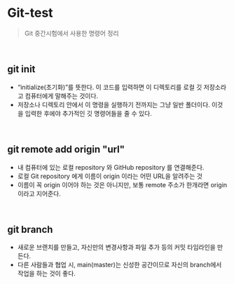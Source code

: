 # Git-test

> Git 중간시험에서 사용한 명령어 정리

<br />

## git init

- “initialize(초기화)”를 뜻한다. 이 코드를 입력하면 이 디렉토리를 로컬 깃 저장소라고 컴퓨터에게 말해주는 것이다.
- 저장소나 디렉토리 안에서 이 명령을 실행하기 전까지는 그냥 일반 폴더이다. 이것을 입력한 후에야 추가적인 깃 명령어들을 줄 수 있다.

<br />

## git remote add origin "url"

- 내 컴퓨터에 있는 로컬 repository 와 GitHub repository 를 연결해준다.
- 로컬 Git repository 에게 이름이 origin 이라는 어떤 URL을 알려주는 것
- 이름이 꼭 origin 이어야 하는 것은 아니지만, 보통 remote 주소가 한개라면 origin 이라고 지어준다.

<br />

## git branch

- 새로운 브랜치를 만들고, 자신만의 변경사항과 파일 추가 등의 커밋 타임라인을 만든다.
- 다른 사람들과 협업 시, main(master)는 신성한 공간이므로 자신의 branch에서 작업을 하는 것이 좋다.
